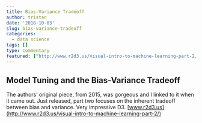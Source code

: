 ```yaml
---
title: Bias-Variance Tradeoff
author: tristan
date: '2018-10-03'
slug: bias-variance-tradeoff
categories:
  - data science
tags: []
type: commentary
featured: ["http://www.r2d3.us/visual-intro-to-machine-learning-part-2/"]
---
```


## Model Tuning and the Bias-Variance Tradeoff
The authors’ original piece, from 2015, was gorgeous and I linked to it when it came out. Just released, part two focuses on the inherent tradeoff between bias and variance. Very impressive D3.
[www.r2d3.us](http://www.r2d3.us/visual-intro-to-machine-learning-part-2/)